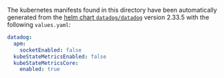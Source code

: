 The kubernetes manifests found in this directory have been automatically generated
from the [helm chart `datadog/datadog`](https://github.com/DataDog/helm-charts/tree/master/charts/datadog)
version 2.33.5 with the following `values.yaml`:

```yaml
datadog:
  apm:
    socketEnabled: false
  kubeStateMetricsEnabled: false
  kubeStateMetricsCore:
    enabled: true
```
